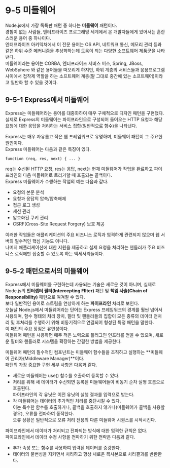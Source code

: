 # 9-5 미들웨어

Node.js에서 가장 독특판 패턴 중 하나는 **미들웨어** 패턴이다.  
경험이 없는 사람들, 엔터프라이즈 프로그래밍 세계에서 온 개발자들에게 있어서는 혼란스러운 용어 중 하나이다.  
엔터프라이즈 아키텍처에서 이 전문 용어는 OS API, 네트워크 통신, 메모리 관리 등과 같은 하위 수준 메커니즘을 추상화하는데 도움이 되는 다양한 소프트웨어 제품군을 나타낸다.  
미들웨어라는 용어는 CORBA, 엔터프라이즈 서비스 버스, Spring, JBoss, WebSphere 와 같은 용어들을 떠오리게 하지만, 하위 계층의 서비스들과 응용프로그램 사이에서 접착제 역할을 하는 소프트웨어 계층(말 그대로 중간에 있는 소프트웨어)이라고 일반화 할 수 있을 것이다.

## 9-5-1 Express에서 미들웨어

Express는 미들웨어라는 용어를 대중화하여 매우 구체적으로 디자인 패턴을 구현했다.  
실제로 Express의 미들웨어는 파이프라인으로 구성되어 들어오는 HTTP 요청과 해당 요청에 대한 응답을 처리하는 서비스 집합(일반적으로 함수)을 나타낸다.

Express는 매우 자유롭고 작은 웹 프레임워크로 유명하며, 미들웨어 패턴이 그 주요한 원인이다.  
Express 미들웨어는 다음과 같은 특징이 있다.

```tsx
function (req, res, next) { ... }
```

req는 수신된 HTTP 요청, res는 응답, next는 현재 미들웨어가 작업을 완료하고 파이프라인의 다음 미들웨어로 트리거할 때 호출되는 콜백이다.  
Express 미들웨어가 수행하는 작업의 예는 다음과 같다.

- 요청의 본문 분석
- 요청과 응답의 압축/압축해제
- 접근 로그 생성
- 세션 관리
- 암호화된 쿠키 관리
- CSRF(Cross-Site Request Forgery) 보호 제공

이러한 작업들은 애플리케이션의 주요 비즈니스 로직과 엄격하게 관련되지 않으며 웹 서버의 필수적인 핵심 기능도 아니다.  
나머지 애플리케이션에 대한 지원을 제공하고 실제 요청을 처리하는 핸들러가 주요 비즈니스 로직에만 집중할 수 있도록 하는 액세서리들이다.

## 9-5-2 패턴으로서의 미들웨어

Express에서 미들웨어를 구현하는데 사용되는 기술은 새로운 것이 아니며, 실제로 Node.js의 **인터셉터 필터(Intercepting FIlter)** 패턴 및 **책임 사슬(Chain of Responsibility)** 패턴으로 여겨질 수 있다.  
보다 일반적인 용어로 스트림을 연상하게 하는 **파이프라인** 처리로 보인다.  
오늘날 Node.js에서 미들웨어라는 단어는 Express 프레임워크의 경계를 훨씬 넘어서 사용되며, 함수 형태의 처리 장치, 필터 및 핸들러들의 집합이 모든 종류의 데이터 전처리 및 후처리를 수행하기 위해 비동기적으로 연결되어 형성된 특정 패턴을 말한다.  
이 패턴의 주요 장점은 유연성이다.  
미들웨어 패턴을 사용하면 매주 적은 노력으로 플러그인 인프라를 얻을 수 있으며, 새로운 필터와 핸들러로 시스템을 확장하는 간결한 방법을 제공한다.

미들웨어 패턴의 필수적인 컴포넌트는 미들웨어 함수들을 조직하고 실행하는 **미들웨어 관리자(Middleware Manager)**이다.  
패턴의 가장 중요한 구현 세부 사항은 다음과 같다.

- 새로운 미들웨어는 use() 함수를 호출하여 등록할 수 있다.
- 처리를 위해 새 데이터가 수신되면 등록된 미들웨어들이 비동기 순차 실행 흐름으로 호출된다.  
  파이프라인의 각 유닛은 이전 유닛의 실행 결과를 입력으로 받는다.
- 각 미들웨어는 데이터의 추가적인 처리를 중단시킬 수 있다.  
  이는 특수한 함수를 호출하거나, 콜백을 호출하지 않거나(미들웨어가 콜백을 사용할 경우), 오류를 전파하여 동작한다.  
  오류 상황은 일반적으로 오류 처리 전용의 다른 미들웨어 시퀀스를 시작시킨다.

파이프라인에서 데이터가 처리되고 전파되는 방식에 대한 엄격한 규칙은 없다.  
파이프라인에서 데이터 수정 사항을 전파하기 위한 전략은 다음과 같다.

- 추가 속성 또는 함수를 사용하여 입력된 데이터를 증강한다.
- 데이터의 불변성을 지키면서 처리하고 항상 새로운 복사본으로 처리결과를 반환한다.

